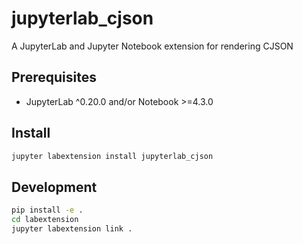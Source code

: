 # jupyterlab_cjson

A JupyterLab and Jupyter Notebook extension for rendering CJSON

## Prerequisites

* JupyterLab ^0.20.0 and/or Notebook >=4.3.0

## Install

```bash
jupyter labextension install jupyterlab_cjson
```

## Development

```bash
pip install -e .
cd labextension
jupyter labextension link .
```
